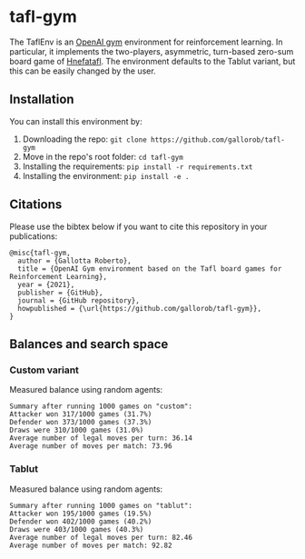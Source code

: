 # tafl-gym

The TaflEnv is an [OpenAI gym](https://gym.openai.com/) environment for reinforcement learning. In particular, it
implements the two-players, asymmetric, turn-based zero-sum board game
of [Hnefatafl](https://en.wikipedia.org/wiki/Tafl_games). The environment defaults to the Tablut variant, but this can
be easily changed by the user.

## Installation

You can install this environment by:

1. Downloading the repo: `git clone https://github.com/gallorob/tafl-gym`
2. Move in the repo's root folder: `cd tafl-gym`
3. Installing the requirements: `pip install -r requirements.txt`
4. Installing the environment: `pip install -e .`

## Citations

Please use the bibtex below if you want to cite this repository in your publications:

```
@misc{tafl-gym,
  author = {Gallotta Roberto},
  title = {OpenAI Gym environment based on the Tafl board games for Reinforcement Learning},
  year = {2021},
  publisher = {GitHub},
  journal = {GitHub repository},
  howpublished = {\url{https://github.com/gallorob/tafl-gym}},
}
```

## Balances and search space
### Custom variant

Measured balance using random agents:
```
Summary after running 1000 games on "custom":
Attacker won 317/1000 games (31.7%)
Defender won 373/1000 games (37.3%)
Draws were 310/1000 games (31.0%)
Average number of legal moves per turn: 36.14
Average number of moves per match: 73.96
```

### Tablut

Measured balance using random agents:

```
Summary after running 1000 games on "tablut":
Attacker won 195/1000 games (19.5%)
Defender won 402/1000 games (40.2%)
Draws were 403/1000 games (40.3%)
Average number of legal moves per turn: 82.46
Average number of moves per match: 92.82
```